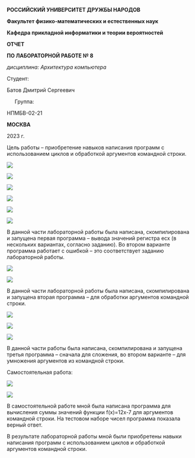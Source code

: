 ﻿**РОССИЙСКИЙ УНИВЕРСИТЕТ ДРУЖБЫ НАРОДОВ**

**Факультет физико-математических и естественных наук**

**Кафедра прикладной информатики и теории вероятностей**





**ОТЧЕТ** 

**ПО ЛАБОРАТОРНОЙ РАБОТЕ № 8**

*дисциплина:	Архитектура компьютера*	 









Студент:                                     

Батов Дмитрий Сергеевич

`	`Группа:   

НПМБВ-02-21                                    






**МОСКВА**

2023 г.

Цель работы – приобретение навыков написания программ с использованием циклов и обработкой аргументов командной строки.

![](Aspose.Words.8a0103b1-92bf-4990-a715-26e957833eb1.001.png)

![](Aspose.Words.8a0103b1-92bf-4990-a715-26e957833eb1.002.png)

![](Aspose.Words.8a0103b1-92bf-4990-a715-26e957833eb1.003.png)

![](Aspose.Words.8a0103b1-92bf-4990-a715-26e957833eb1.004.png)

![](Aspose.Words.8a0103b1-92bf-4990-a715-26e957833eb1.005.png)

![](Aspose.Words.8a0103b1-92bf-4990-a715-26e957833eb1.006.png)

В данной части лабораторной работы была написана, скомпилирована и запущена первая программа – вывода значений регистра ecx (в нескольких вариантах, согласно заданию). Во втором варианте программа работает с ошибкой – это соответствует заданию лабораторной работы.

![](Aspose.Words.8a0103b1-92bf-4990-a715-26e957833eb1.007.png)

![](Aspose.Words.8a0103b1-92bf-4990-a715-26e957833eb1.008.png)

В данной части лабораторной работы была написана, скомпилирована и запущена вторая программа – для обработки аргументов командной строки.

![](Aspose.Words.8a0103b1-92bf-4990-a715-26e957833eb1.009.png)

![](Aspose.Words.8a0103b1-92bf-4990-a715-26e957833eb1.010.png)

![](Aspose.Words.8a0103b1-92bf-4990-a715-26e957833eb1.011.png)

В данной части работы была написана, скомпилирована и запущена третья программа – сначала для сложения, во втором варианте – для умножения аргументов из командной строки.

Самостоятельная работа:

![](Aspose.Words.8a0103b1-92bf-4990-a715-26e957833eb1.012.png)

![](Aspose.Words.8a0103b1-92bf-4990-a715-26e957833eb1.013.png)

В самостоятельной работе мной была написана программа для вычисления суммы значений функции f(x)=12x-7 для аргументов командной строки. На тестовом наборе чисел программа показала верный ответ.

В результате лабораторной работы мной были приобретены навыки написания программ с использованием циклов и обработкой аргументов командной строки.
